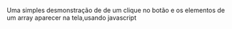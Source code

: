 Uma simples desmonstração de de um clique no botão e os  elementos de um array aparecer na tela,usando javascript
